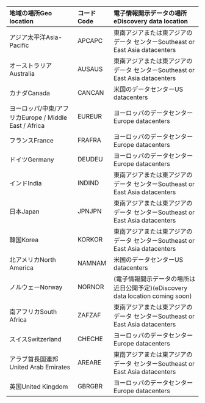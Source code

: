 
|  <span data-ttu-id="b681e-101">地域の場所</span><span class="sxs-lookup"><span data-stu-id="b681e-101">Geo location</span></span>               |  <span data-ttu-id="b681e-102">コード</span><span class="sxs-lookup"><span data-stu-id="b681e-102">Code</span></span>  |  <span data-ttu-id="b681e-103">電子情報開示データの場所</span><span class="sxs-lookup"><span data-stu-id="b681e-103">eDiscovery data location</span></span>        |
|:----------------------------|:-------|:---------------------------------|
|<span data-ttu-id="b681e-104">アジア太平洋</span><span class="sxs-lookup"><span data-stu-id="b681e-104">Asia-Pacific</span></span>                 |<span data-ttu-id="b681e-105">APC</span><span class="sxs-lookup"><span data-stu-id="b681e-105">APC</span></span>     |<span data-ttu-id="b681e-106">東南アジアまたは東アジアのデータ センター</span><span class="sxs-lookup"><span data-stu-id="b681e-106">Southeast or East Asia datacenters</span></span>|
|<span data-ttu-id="b681e-107">オーストラリア</span><span class="sxs-lookup"><span data-stu-id="b681e-107">Australia</span></span>                    |<span data-ttu-id="b681e-108">AUS</span><span class="sxs-lookup"><span data-stu-id="b681e-108">AUS</span></span>     |<span data-ttu-id="b681e-109">東南アジアまたは東アジアのデータ センター</span><span class="sxs-lookup"><span data-stu-id="b681e-109">Southeast or East Asia datacenters</span></span>|
|<span data-ttu-id="b681e-110">カナダ</span><span class="sxs-lookup"><span data-stu-id="b681e-110">Canada</span></span>                       |<span data-ttu-id="b681e-111">CAN</span><span class="sxs-lookup"><span data-stu-id="b681e-111">CAN</span></span>     |<span data-ttu-id="b681e-112">米国のデータセンター</span><span class="sxs-lookup"><span data-stu-id="b681e-112">US datacenters</span></span>                    |
|<span data-ttu-id="b681e-113">ヨーロッパ/中東/アフリカ</span><span class="sxs-lookup"><span data-stu-id="b681e-113">Europe / Middle East / Africa</span></span>|<span data-ttu-id="b681e-114">EUR</span><span class="sxs-lookup"><span data-stu-id="b681e-114">EUR</span></span>     |<span data-ttu-id="b681e-115">ヨーロッパのデータセンター</span><span class="sxs-lookup"><span data-stu-id="b681e-115">Europe datacenters</span></span>                |
|<span data-ttu-id="b681e-116">フランス</span><span class="sxs-lookup"><span data-stu-id="b681e-116">France</span></span>                       |<span data-ttu-id="b681e-117">FRA</span><span class="sxs-lookup"><span data-stu-id="b681e-117">FRA</span></span>     |<span data-ttu-id="b681e-118">ヨーロッパのデータセンター</span><span class="sxs-lookup"><span data-stu-id="b681e-118">Europe datacenters</span></span>                |
|<span data-ttu-id="b681e-119">ドイツ</span><span class="sxs-lookup"><span data-stu-id="b681e-119">Germany</span></span>                      |<span data-ttu-id="b681e-120">DEU</span><span class="sxs-lookup"><span data-stu-id="b681e-120">DEU</span></span>     |<span data-ttu-id="b681e-121">ヨーロッパのデータセンター</span><span class="sxs-lookup"><span data-stu-id="b681e-121">Europe datacenters</span></span>                |
|<span data-ttu-id="b681e-122">インド</span><span class="sxs-lookup"><span data-stu-id="b681e-122">India</span></span>                        |<span data-ttu-id="b681e-123">IND</span><span class="sxs-lookup"><span data-stu-id="b681e-123">IND</span></span>     |<span data-ttu-id="b681e-124">東南アジアまたは東アジアのデータ センター</span><span class="sxs-lookup"><span data-stu-id="b681e-124">Southeast or East Asia datacenters</span></span>|
|<span data-ttu-id="b681e-125">日本</span><span class="sxs-lookup"><span data-stu-id="b681e-125">Japan</span></span>                        |<span data-ttu-id="b681e-126">JPN</span><span class="sxs-lookup"><span data-stu-id="b681e-126">JPN</span></span>     |<span data-ttu-id="b681e-127">東南アジアまたは東アジアのデータ センター</span><span class="sxs-lookup"><span data-stu-id="b681e-127">Southeast or East Asia datacenters</span></span>|
|<span data-ttu-id="b681e-128">韓国</span><span class="sxs-lookup"><span data-stu-id="b681e-128">Korea</span></span>                        |<span data-ttu-id="b681e-129">KOR</span><span class="sxs-lookup"><span data-stu-id="b681e-129">KOR</span></span>     |<span data-ttu-id="b681e-130">東南アジアまたは東アジアのデータ センター</span><span class="sxs-lookup"><span data-stu-id="b681e-130">Southeast or East Asia datacenters</span></span>|
|<span data-ttu-id="b681e-131">北アメリカ</span><span class="sxs-lookup"><span data-stu-id="b681e-131">North America</span></span>                |<span data-ttu-id="b681e-132">NAM</span><span class="sxs-lookup"><span data-stu-id="b681e-132">NAM</span></span>     |<span data-ttu-id="b681e-133">米国のデータセンター</span><span class="sxs-lookup"><span data-stu-id="b681e-133">US datacenters</span></span>                    |
|<span data-ttu-id="b681e-134">ノルウェー</span><span class="sxs-lookup"><span data-stu-id="b681e-134">Norway</span></span>                       |<span data-ttu-id="b681e-135">NOR</span><span class="sxs-lookup"><span data-stu-id="b681e-135">NOR</span></span>     |<span data-ttu-id="b681e-136">(電子情報開示データの場所は近日公開予定)</span><span class="sxs-lookup"><span data-stu-id="b681e-136">(eDiscovery data location coming soon)</span></span>|
|<span data-ttu-id="b681e-137">南アフリカ</span><span class="sxs-lookup"><span data-stu-id="b681e-137">South Africa</span></span>                 |<span data-ttu-id="b681e-138">ZAF</span><span class="sxs-lookup"><span data-stu-id="b681e-138">ZAF</span></span>     |<span data-ttu-id="b681e-139">東南アジアまたは東アジアのデータ センター</span><span class="sxs-lookup"><span data-stu-id="b681e-139">Southeast or East Asia datacenters</span></span>|
|<span data-ttu-id="b681e-140">スイス</span><span class="sxs-lookup"><span data-stu-id="b681e-140">Switzerland</span></span>                  |<span data-ttu-id="b681e-141">CHE</span><span class="sxs-lookup"><span data-stu-id="b681e-141">CHE</span></span>     |<span data-ttu-id="b681e-142">ヨーロッパのデータセンター</span><span class="sxs-lookup"><span data-stu-id="b681e-142">Europe datacenters</span></span>                |
|<span data-ttu-id="b681e-143">アラブ首長国連邦</span><span class="sxs-lookup"><span data-stu-id="b681e-143">United Arab Emirates</span></span>         |<span data-ttu-id="b681e-144">ARE</span><span class="sxs-lookup"><span data-stu-id="b681e-144">ARE</span></span>     |<span data-ttu-id="b681e-145">東南アジアまたは東アジアのデータ センター</span><span class="sxs-lookup"><span data-stu-id="b681e-145">Southeast or East Asia datacenters</span></span>|
|<span data-ttu-id="b681e-146">英国</span><span class="sxs-lookup"><span data-stu-id="b681e-146">United Kingdom</span></span>               |<span data-ttu-id="b681e-147">GBR</span><span class="sxs-lookup"><span data-stu-id="b681e-147">GBR</span></span>     |<span data-ttu-id="b681e-148">ヨーロッパのデータセンター</span><span class="sxs-lookup"><span data-stu-id="b681e-148">Europe datacenters</span></span>                |
